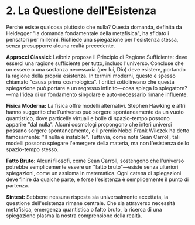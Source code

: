 # 2. La Questione dell'Esistenza

Perché esiste qualcosa piuttosto che nulla? Questa domanda, definita da Heidegger "la domanda fondamentale della metafisica", ha sfidato i pensatori per millenni. Richiede una spiegazione per l'esistenza stessa, senza presupporre alcuna realtà precedente.

**Approcci Classici:**
Leibniz propose il Principio di Ragione Sufficiente: deve esserci una ragione sufficiente per tutto, incluso l'universo. Concluse che un essere o una sostanza necessaria (per lui, Dio) deve esistere, portando la ragione della propria esistenza. In termini moderni, questo è spesso chiamato "causa prima cosmologica". I critici sottolineano che questa spiegazione può portare a un regresso infinito—cosa spiega lo spiegatore?—ma l'idea di un fondamento singolare e auto-necessario rimane influente.

**Fisica Moderna:**
La fisica offre modelli alternativi. Stephen Hawking e altri hanno suggerito che l'universo può sorgere spontaneamente da un vuoto quantistico, dove particelle virtuali e bolle di spazio-tempo possono apparire "dal nulla". Alcuni cosmologi propongono che interi universi possano sorgere spontaneamente, e il premio Nobel Frank Wilczek ha detto famosamente: "Il nulla è instabile". Tuttavia, come nota Sean Carroll, tali modelli possono spiegare l'emergere della materia, ma non l'esistenza dello spazio-tempo stesso.

**Fatto Bruto:**
Alcuni filosofi, come Sean Carroll, sostengono che l'universo potrebbe semplicemente essere un "fatto bruto"—esiste senza ulteriori spiegazioni, come un assioma in matematica. Ogni catena di spiegazioni deve finire da qualche parte, e forse l'esistenza è semplicemente il punto di partenza.

**Sintesi:**
Sebbene nessuna risposta sia universalmente accettata, la questione dell'esistenza rimane centrale. Che sia attraverso necessità metafisica, emergenza quantistica o fatto bruto, la ricerca di una spiegazione plasma la nostra comprensione della realtà.

